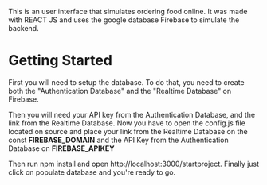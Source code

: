 
This is an user interface that simulates ordering food online. It was made with REACT JS and uses the google database Firebase to simulate the backend. 

<h1>Getting Started</h1>

First you will need to setup the database. To do that, you need to create both the "Authentication Database" and the "Realtime Database" on Firebase.

Then you will need your API key from the Authentication Database, and the link from the Realtime Database. Now you have to open the config.js file located on source and place your link from the Realtime Database on the const <b>FIREBASE_DOMAIN</b> and the API Key from the Authentication Database on <b>FIREBASE_APIKEY</b>

Then run npm install and open http://localhost:3000/startproject. Finally just click on populate database and you're ready to go.

